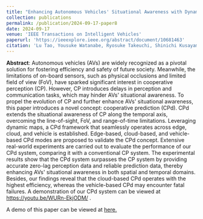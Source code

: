 ```yaml
---
title: "Enhancing Autonomous Vehicles' Situational Awareness with Dynamic Maps: Cooperative Prediction on Edge, Cloud and Vehicle"
collection: publications
permalink: /publication/2024-09-17-paper8
date: 2024-09-17
venue: 'IEEE Transactions on Intelligent Vehicles'
paperurl: 'https://ieeexplore.ieee.org/abstract/document/10681463'
citation: 'Lu Tao, Yousuke Watanabe, Ryosuke Takeuchi, Shinichi Kusayama, Shunya Yamada, and Hiroaki Takada, "Enhancing Autonomous Vehicles Situational Awareness with Dynamic Maps: Cooperative Prediction on Edge, Cloud and Vehicle," in IEEE Transactions on Intelligent Vehicles, doi: 10.1109/TIV.2024.3462744'
---
```


**Abstract**: Autonomous vehicles (AVs) are widely recognized as a pivotal solution for fostering efficiency and safety of future society. Meanwhile, the limitations of on-board sensors, such as physical occlusions and limited field of view (FoV), have sparked significant interest in cooperative perception (CP). However, CP introduces delays in perception and communication tasks, which may hinder AVs' situational awareness. To propel the evolution of CP and further enhance AVs' situational awareness, this paper introduces a novel concept: cooperative prediction (CPd). CPd extends the situational awareness of CP along the temporal axis, overcoming the line-of-sight, FoV, and range-of-time limitations. Leveraging dynamic maps, a CPd framework that seamlessly operates across edge, cloud, and vehicle is established. Edge-based, cloud-based, and vehicle-based CPd modes are proposed to validate the CPd concept. Extensive real-world experiments are carried out to evaluate the performance of our CPd system, comparing it with a conventional CP system. The experimental results show that the CPd system surpasses the CP system by providing accurate zero-lag perception data and reliable prediction data, thereby enhancing AVs' situational awareness in both spatial and temporal domains. Besides, our findings reveal that the cloud-based CPd operates with the highest efficiency, whereas the vehicle-based CPd may encounter fatal failures. A demonstration of our CPd system can be viewed at https://youtu.be/WURn-EkjODM/ .

A demo of this paper can be viewed at [here.](https://www.bilibili.com/video/BV1WWgVecE9t/?share_source=copy_web&vd_source=5bdac0c7b62f4b18a36429610e8c9197)
